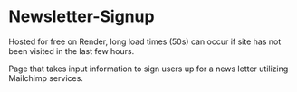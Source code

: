 # Newsletter-Signup

Hosted for free on Render, long load times (50s) can occur if site has not been visited in the last few hours.

Page that takes input information to sign users up for a news letter utilizing Mailchimp services. 
